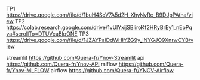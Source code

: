 TP1 https://drive.google.com/file/d/1buH4ScV7A5d2H_XhyNyRc_B9DJpPAtha/view
TP2 https://colab.research.google.com/drive/1vUlYxijSBIiroKf2HRyBrEy1_nEpPqva#scrollTo=DTUVcaBlpONE
TP3 https://drive.google.com/file/d/1JZAYPaiDdWHIYZG9y_iNYGJO9XnrwCYB/view


streamlit https://github.com/Quera-fr/Ynov-Streamlit
api https://github.com/Quera-fr/Ynov-API
mlflow https://github.com/Quera-fr/Ynov-MLFLOW
airflow https://github.com/Quera-fr/YNOV-Airflow
